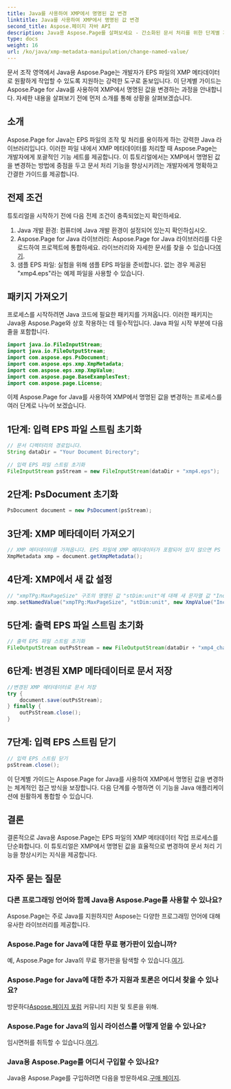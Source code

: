 ```yaml
---
title: Java를 사용하여 XMP에서 명명된 값 변경
linktitle: Java를 사용하여 XMP에서 명명된 값 변경
second_title: Aspose.페이지 자바 API
description: Java용 Aspose.Page를 살펴보세요 - 간소화된 문서 처리를 위한 단계별 가이드를 통해 EPS 파일의 XMP 메타데이터를 쉽게 변경할 수 있습니다.
type: docs
weight: 16
url: /ko/java/xmp-metadata-manipulation/change-named-value/
---
```

문서 조작 영역에서 Java용 Aspose.Page는 개발자가 EPS 파일의 XMP 메타데이터로 원활하게 작업할 수 있도록 지원하는 강력한 도구로 돋보입니다. 이 단계별 가이드는 Aspose.Page for Java를 사용하여 XMP에서 명명된 값을 변경하는 과정을 안내합니다. 자세한 내용을 살펴보기 전에 먼저 소개를 통해 상황을 살펴보겠습니다.
## 소개
Aspose.Page for Java는 EPS 파일의 조작 및 처리를 용이하게 하는 강력한 Java 라이브러리입니다. 이러한 파일 내에서 XMP 메타데이터를 처리할 때 Aspose.Page는 개발자에게 포괄적인 기능 세트를 제공합니다. 이 튜토리얼에서는 XMP에서 명명된 값을 변경하는 방법에 중점을 두고 문서 처리 기능을 향상시키려는 개발자에게 명확하고 간결한 가이드를 제공합니다.
## 전제 조건
튜토리얼을 시작하기 전에 다음 전제 조건이 충족되었는지 확인하세요.
1. Java 개발 환경: 컴퓨터에 Java 개발 환경이 설정되어 있는지 확인하십시오.
2.  Aspose.Page for Java 라이브러리: Aspose.Page for Java 라이브러리를 다운로드하여 프로젝트에 통합하세요. 라이브러리와 자세한 문서를 찾을 수 있습니다[여기](https://reference.aspose.com/page/java/).
3. 샘플 EPS 파일: 실험을 위해 샘플 EPS 파일을 준비합니다. 없는 경우 제공된 "xmp4.eps"라는 예제 파일을 사용할 수 있습니다.
## 패키지 가져오기
프로세스를 시작하려면 Java 코드에 필요한 패키지를 가져옵니다. 이러한 패키지는 Java용 Aspose.Page와 상호 작용하는 데 필수적입니다. Java 파일 시작 부분에 다음 줄을 포함합니다.
```java
import java.io.FileInputStream;
import java.io.FileOutputStream;
import com.aspose.eps.PsDocument;
import com.aspose.eps.xmp.XmpMetadata;
import com.aspose.eps.xmp.XmpValue;
import com.aspose.page.BaseExamplesTest;
import com.aspose.page.License;
```
이제 Aspose.Page for Java를 사용하여 XMP에서 명명된 값을 변경하는 프로세스를 여러 단계로 나누어 보겠습니다.
## 1단계: 입력 EPS 파일 스트림 초기화
```java
// 문서 디렉터리의 경로입니다.
String dataDir = "Your Document Directory";
        
// 입력 EPS 파일 스트림 초기화
FileInputStream psStream = new FileInputStream(dataDir + "xmp4.eps");
```
## 2단계: PsDocument 초기화
```java
PsDocument document = new PsDocument(psStream);
```
## 3단계: XMP 메타데이터 가져오기
```java
// XMP 메타데이터를 가져옵니다. EPS 파일에 XMP 메타데이터가 포함되어 있지 않으면 PS 메타데이터 주석(%%Creator, %%CreateDate, %%Title 등)의 값으로 채워진 새 파일을 얻습니다.
XmpMetadata xmp = document.getXmpMetadata();
```
## 4단계: XMP에서 새 값 설정
```java
// "xmpTPg:MaxPageSize" 구조의 명명된 값 "stDim:unit"에 대해 새 문자열 값 "Inches"를 설정합니다.
xmp.setNamedValue("xmpTPg:MaxPageSize", "stDim:unit", new XmpValue("Inches"));
```
## 5단계: 출력 EPS 파일 스트림 초기화
```java
// 출력 EPS 파일 스트림 초기화
FileOutputStream outPsStream = new FileOutputStream(dataDir + "xmp4_changed.eps");
```
## 6단계: 변경된 XMP 메타데이터로 문서 저장
```java
//변경된 XMP 메타데이터로 문서 저장
try {			
    document.save(outPsStream);
} finally {
    outPsStream.close();
}
```
## 7단계: 입력 EPS 스트림 닫기
```java
// 입력 EPS 스트림 닫기
psStream.close();
```
이 단계별 가이드는 Aspose.Page for Java를 사용하여 XMP에서 명명된 값을 변경하는 체계적인 접근 방식을 보장합니다. 다음 단계를 수행하면 이 기능을 Java 애플리케이션에 원활하게 통합할 수 있습니다.
## 결론
결론적으로 Java용 Aspose.Page는 EPS 파일의 XMP 메타데이터 작업 프로세스를 단순화합니다. 이 튜토리얼은 XMP에서 명명된 값을 효율적으로 변경하여 문서 처리 기능을 향상시키는 지식을 제공합니다.
## 자주 묻는 질문
### 다른 프로그래밍 언어와 함께 Java용 Aspose.Page를 사용할 수 있나요?
Aspose.Page는 주로 Java를 지원하지만 Aspose는 다양한 프로그래밍 언어에 대해 유사한 라이브러리를 제공합니다.
### Aspose.Page for Java에 대한 무료 평가판이 있습니까?
 예, Aspose.Page for Java의 무료 평가판을 탐색할 수 있습니다.[여기](https://releases.aspose.com/).
### Aspose.Page for Java에 대한 추가 지원과 토론은 어디서 찾을 수 있나요?
 방문하다[Aspose.페이지 포럼](https://forum.aspose.com/c/page/39) 커뮤니티 지원 및 토론을 위해.
### Aspose.Page for Java의 임시 라이선스를 어떻게 얻을 수 있나요?
 임시면허를 취득할 수 있습니다.[여기](https://purchase.aspose.com/temporary-license/).
### Java용 Aspose.Page를 어디서 구입할 수 있나요?
 Java용 Aspose.Page를 구입하려면 다음을 방문하세요.[구매 페이지](https://purchase.aspose.com/buy).